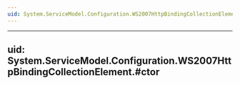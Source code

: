 ```yaml
---
uid: System.ServiceModel.Configuration.WS2007HttpBindingCollectionElement
---
```


---
uid: System.ServiceModel.Configuration.WS2007HttpBindingCollectionElement.#ctor
---
